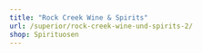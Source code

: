 ```yaml
---
title: "Rock Creek Wine & Spirits"
url: /superior/rock-creek-wine-und-spirits-2/
shop: Spirituosen
---
```

